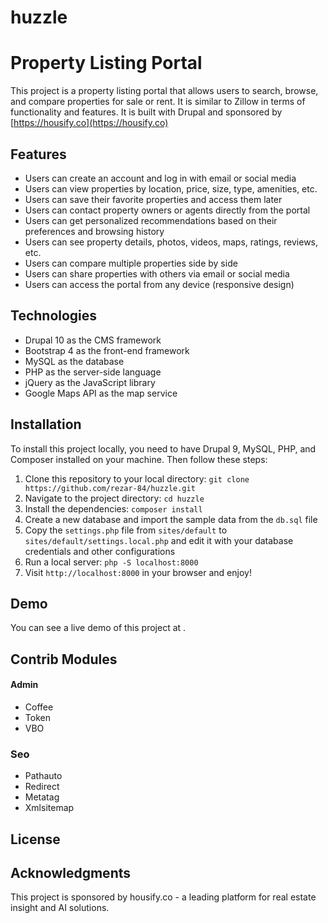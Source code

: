 # huzzle

# Property Listing Portal

This project is a property listing portal that allows users to search, browse, and compare properties for sale or rent. It is similar to Zillow in terms of functionality and features. It is built with Drupal and sponsored by  [https://housify.co](https://housify.co)

## Features

- Users can create an account and log in with email or social media
- Users can view properties by location, price, size, type, amenities, etc.
- Users can save their favorite properties and access them later
- Users can contact property owners or agents directly from the portal
- Users can get personalized recommendations based on their preferences and browsing history
- Users can see property details, photos, videos, maps, ratings, reviews, etc.
- Users can compare multiple properties side by side
- Users can share properties with others via email or social media
- Users can access the portal from any device (responsive design)

## Technologies

- Drupal 10 as the CMS framework
- Bootstrap 4 as the front-end framework
- MySQL as the database
- PHP as the server-side language
- jQuery as the JavaScript library
- Google Maps API as the map service

## Installation

To install this project locally, you need to have Drupal 9, MySQL, PHP, and Composer installed on your machine. Then follow these steps:

1. Clone this repository to your local directory: `git clone https://github.com/rezar-84/huzzle.git`
2. Navigate to the project directory: `cd huzzle`
3. Install the dependencies: `composer install`
4. Create a new database and import the sample data from the `db.sql` file
5. Copy the `settings.php` file from `sites/default` to `sites/default/settings.local.php` and edit it with your database credentials and other configurations
6. Run a local server: `php -S localhost:8000`
7. Visit `http://localhost:8000` in your browser and enjoy!

## Demo

You can see a live demo of this project at .

## Contrib Modules
#### Admin
- Coffee
- Token
- VBO
### Seo
- Pathauto
- Redirect
- Metatag
- Xmlsitemap
## License


## Acknowledgments

This project is sponsored by housify.co - a leading platform for real estate insight and AI solutions.
